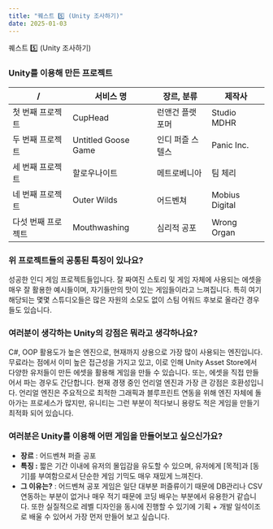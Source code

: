```yaml
---
title: "퀘스트 5️⃣ (Unity 조사하기)"
date: 2025-01-03
---
```


퀘스트 5️⃣ (Unity 조사하기)

### Unity를 이용해 만든 프로젝트

|                **/** | **서비스 명** | **장르, 분류** | **제작사** |
| --- | --- | --- | --- |
| 첫 번째 프로젝트 | CupHead | 런앤건 플랫포머 | Studio MDHR |
| 두 번째 프로젝트 | Untitled Goose Game | 인디 퍼즐 스텔스 | Panic Inc. |
| 세 번째 프로젝트 | 할로우나이트 | 메트로베니아 | 팀 체리 |
| 네 번째 프로젝트 | Outer Wilds | 어드벤쳐 | Mobius Digital |
| 다섯 번째 프로젝트 | Mouthwashing | 심리적 공포 | Wrong Organ |

### 위 프로젝트들의 공통된 특징이 있나요?

성공한 인디 게임 프로젝트들입니다. 잘 짜여진 스토리 및 게임 자체에 사용되는 에셋을 매우 잘 활용한 예시들이며, 자기들만의 맛이 있는 게임들이라고 느껴집니다.
특히 여기 해당되는 몇몇 스튜디오들은 많은 자원의 소모도 없이 스팀 어워드 후보로 올라간 경우들도 있습니다. 

### 여러분이 생각하는 Unity의 강점은 뭐라고 생각하나요?

C#, OOP 활용도가 높은 엔진으로, 현재까지 상용으로 가장 많이 사용되는 엔진입니다. 
무료라는 점에서 이미 높은 접근성을 가지고 있고, 이로 인해 Unity Asset Store에서 다양한 유저들이 만든 에셋을 활용해 게임을 만들 수 있습니다.
또는, 에셋을 직접 만들어서 파는 경우도 간단합니다. 
현재 경쟁 중인 언리얼 엔진과 가장 큰 강점은 호환성입니다. 언리얼 엔진은 주요적으로 최적한 그래픽과 블루프린트 연동을 위해 엔진 자체에 돌아가는 프로세스가 많지만, 유니티는 그런 부분이 적다보니 용량도 적은 게임을 만들기 최적화 되어 있습니다.  

### 여러분은 Unity를 이용해 어떤 게임을 만들어보고 싶으신가요?

- **장르** : 어드벤쳐 퍼즐 공포
- **특징 :** 짧은 기간 이내에 유저의 몰입감을 유도할 수 있으며, 유저에게 [목적]과 [동기]를 부여함으로서 단순한 게임 기믹도 매우 재밌게 느껴진다.  
- **그 이유는?** : 어드벤쳐 공포 게임은 일단 대부분 퍼즐류이기 때문에 DB관리나 CSV연동하는 부분이 없거나 매우 적기 때문에 코딩 배우는 부분에서 유용한거 같습니다. 또한 실질적으로 레벨 디자인을 동시에 진행할 수 있기에 기획 + 개발 일석이조로 배울 수 있어서 가장 먼저 만들어 보고 싶습니다. 
